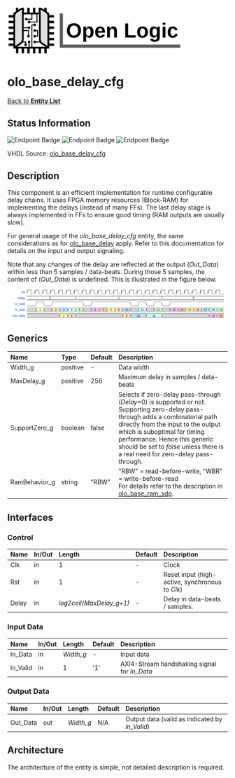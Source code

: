 <img src="../Logo.png" alt="Logo" width="400">

# olo_base_delay_cfg

[Back to **Entity List**](../EntityList.md)

## Status Information

![Endpoint Badge](https://img.shields.io/endpoint?url=https://storage.googleapis.com/open-logic-badges/coverage/olo_base_delay_cfg.json?cacheSeconds=0) ![Endpoint Badge](https://img.shields.io/endpoint?url=https://storage.googleapis.com/open-logic-badges/branches/olo_base_delay_cfg.json?cacheSeconds=0) ![Endpoint Badge](https://img.shields.io/endpoint?url=https://storage.googleapis.com/open-logic-badges/issues/olo_base_delay_cfg.json?cacheSeconds=0)

VHDL Source: [olo_base_delay_cfg](../../src/base/vhdl/olo_base_delay_cfg.vhd)

## Description

This component is an efficient implementation for runtime configurable delay chains. It uses FPGA memory resources (Block-RAM) for implementing the delays (instead of many FFs). The last delay stage is always implemented in FFs to ensure good timing (RAM outputs are usually slow).

For general usage of the *olo_base_delay_cfg* entity, the same considerations as for [olo_base_delay](./olo_base_delay.md) apply. Refer to this documentation for details on the input and output signaling.

Note that any changes of the delay are reflected at the output (*Out_Data*) within less than 5 samples / data-beats. During those 5 samples, the content of (*Out_Data*) is undefined. This is illustrated in the figure below.

![DelayChange](./misc/olo_base_delay_cfg.png)



## Generics

| Name          | Type     | Default | Description                                                  |
| :------------ | :------- | ------- | :----------------------------------------------------------- |
| Width_g       | positive | -       | Data width                                                   |
| MaxDelay_g    | positive | 256     | Maximum delay in samples / data-beats                        |
| SupportZero_g | boolean  | false   | Selects if zero-delay pass-through (*Delay*=0) is supported or not.<br />Supporting zero-delay pass-through adds a combinatorial path directly from the input to the output which is suboptimal for timing performance. Hence this generic should be set to *false* unless there is a real need for zero-delay pass-through. |
| RamBehavior_g | string   | "RBW"   | "RBW" = read-before-write, "WBR" = write-before-read<br/>For details refer to the description in [olo_base_ram_sdp](./olo_base_ram_sdp.md). |

## Interfaces

### Control

| Name  | In/Out | Length                   | Default | Description                                     |
| :---- | :----- | :----------------------- | ------- | :---------------------------------------------- |
| Clk   | in     | 1                        | -       | Clock                                           |
| Rst   | in     | 1                        | -       | Reset input (high-active, synchronous to *Clk*) |
| Delay | in     | *log2ceil(MaxDelay_g+1)* | -       | Delay in data-beats / samples.                  |

### Input Data

| Name     | In/Out | Length    | Default | Description                                  |
| :------- | :----- | :-------- | ------- | :------------------------------------------- |
| In_Data  | in     | *Width_g* | -       | Input data                                   |
| In_Valid | in     | 1         | '1'     | AXI4-Stream handshaking signal for *In_Data* |

### Output Data

| Name     | In/Out | Length    | Default | Description                                    |
| :------- | :----- | :-------- | ------- | :--------------------------------------------- |
| Out_Data | out    | *Width_g* | N/A     | Output data (valid as indicated by *in_Valid*) |

## Architecture

The architecture of the entity is simple, not detailed description is required.
